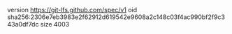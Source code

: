 version https://git-lfs.github.com/spec/v1
oid sha256:2306e7eb3983e2f62912d619542e9608a2c148c03f4ac990bf2f9c343a0df7dc
size 4003
